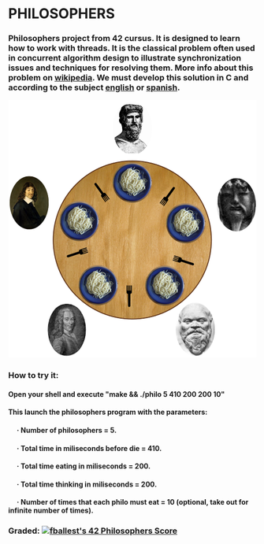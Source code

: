 # PHILOSOPHERS
### Philosophers project from 42 cursus. It is designed to learn how to work with threads. It is the classical problem often used in concurrent algorithm design to illustrate synchronization issues and techniques for resolving them. More info about this problem on [wikipedia](https://en.wikipedia.org/wiki/Dining_philosophers_problem). We must develop this solution in C and according to the subject [english](Subject/en.subject.pdf) or [spanish](Subject/es.subject.pdf).

![](Subject/Images/philo_table.png)

### How to try it:
#### Open your shell and execute "make && ./philo 5 410 200 200 10"
#### This launch the philosophers program with the parameters:
#### &emsp; · Number of philosophers = 5.
#### &emsp; · Total time in miliseconds before die = 410.
#### &emsp; · Total time eating in miliseconds = 200.
#### &emsp; · Total time thinking in miliseconds = 200.
#### &emsp; · Number of times that each philo must eat = 10 (optional, take out for infinite number of times).

### Graded: [![fballest's 42 Philosophers Score](https://badge42.vercel.app/api/v2/cl45d74de005409l9l5r3ozl6/project/2439916)](https://github.com/JaeSeoKim/badge42)
